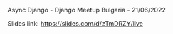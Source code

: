 Async Django - Django Meetup Bulgaria - 21/06/2022


Slides link: https://slides.com/d/zTmDRZY/live

